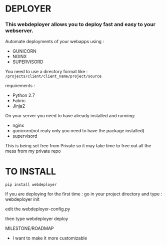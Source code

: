 DEPLOYER
========

### This webdeployer allows you to deploy fast and easy to your webserver.
Automate deployments of your webapps using :

-   GUNICORN
-   NGINX
-   SUPERVISORD

You need to use a directory format like : ```/projects/client/client_name/project/source```

requirements :
- Python 2.7
- Fabric
- Jinja2


On your server you need to have already installed and running:
-   nginx
-   gunicorn(not realy only you need to have the package installed)
-   supervisord


This is being set free from Private so it may take time to free out all the mess from my private repo


TO INSTALL
==========

```
pip install webdeployer
```


If you are deploying for the first time :
go in your project directory and type : webdeployer init

edit the webdeployer-config.py

then type webdeployer deploy

MILESTONE/ROADMAP

- I want to make it more customizable